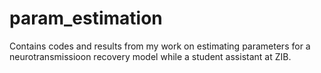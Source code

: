 # param_estimation
Contains codes and results from my work on estimating parameters for a neurotransmissioon recovery model while a student assistant at ZIB.
